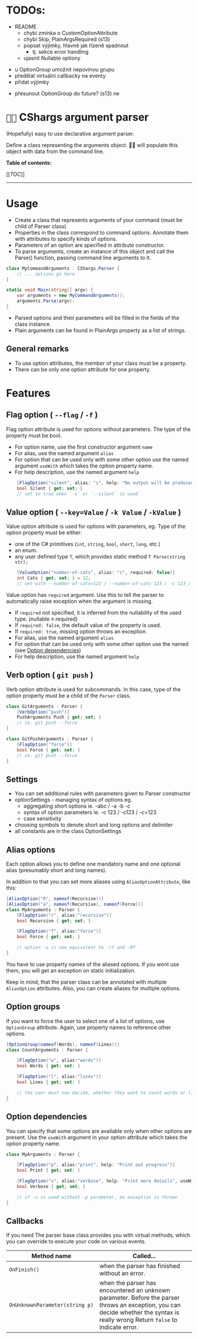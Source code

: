 # TODOs:

- README
    - chybí zmínka o CustomOptionAttribute
    - chybí Skip, PlainArgsRequired (s13)
    - popsat výjimky, hlavně jak řízeně spadnout
        - tj. sekce error handling
    - ujasnit Nullable optiony
+ u OptionGroup umožnit nepovinou grupu
+ předělat virtuální callbacky na eventy
+ přidat výjimky
- přesunout OptionGroup do future? (s13) ne


# `🌊🦈` CShargs argument parser

(Hopefully) easy to use declarative argument parser.

Define a class representing the arguments object. 🌊🦈 will populate this object with data from the command line.

**Table of contents:**

[[_TOC_]]



***

# Usage
- Create a class that represents arguments of your command (must be child of Parser class)
- Properties in the class correspond to command options. Annotate them with attributes to specify kinds of options.
- Parameters of an option are specified in attribute constructor.
- To parse arguments, create an instance of this object and call the Parse() function, passing command line arguments to it.

```c#
class MyCommandArguments : CShargs.Parser {
    // ... options go here
}

static void Main(string[] argv) {
    var arguments = new MyCommandArguments();
    arguments.Parse(argv);
}
```
- Parsed options and their parameters will be filled in the fields of the class instance.
- Plain arguments can be found in PlainArgs property as a list of strings.

## General remarks
- To use option attributes, the member of your class must be a property.
- There can be only one option attribute for one property.


# Features

## Flag option ( `--flag` / `-f` )
Flag option attribute is used for options without parameters. The type of the property must be bool.
- For option name, use the first constructor argument `name`
- For alias, use the named argument `alias`
- For option that can be used only with some other option use the named argument `useWith` which takes the option property name.
- For help description, use the named argument `help`
```c#
    [FlagOption("silent", alias: "s", help: "No output will be produced to stdout.")]
    bool Silent { get; set; }
    // set to true when `-s` or `--silent` is used
```


## Value option ( `--key=Value` / `-k Value` / `-kValue` )
Value option attribute is used for options with parameters, eg. Type of the option property must be either:
  - one of the C# primitives (`int`, `string`, `bool`, `short`, `long`, etc.)
  - an enum.
  - any user defined type `T`, which provides static method `T Parse(string str);`
```c#
    [ValueOption("number-of-cats", alias: "c", required: false)]
    int Cats { get; set; } = 12;
    // set with --number-of-cats=123 / --number-of-cats 123 / -c 123 / -c123
```
Value option has `required` argument. Use this to tell the parser to automatically raise exception when the argument is missing.

- If `required` not specified, it is inferred from the nullability of the used type. (nullable &equiv; required)
- If `required: false`, the default value of the property is used.
- If `required: true`, missing option throws an exception.
- For alias, use the named argument `alias`
- For option that can be used only with some other option use the named (see [Option dependencies]())
- For help description, use the named argument `help`




## Verb option ( `git push` )
Verb option attribute is used for subcommands. In this case, type of the option property must be a child of the `Parser` class.
```c#
class GitArguments : Parser {
    [VerbOption("push")]
    PushArguments Push { get; set; }
    // ie. git push --force
}

class GitPushArguments : Parser {
    [FlagOption("force")]
    bool Force { get; set; }
    // ie. git push --force
}
```

## Settings
- You can set additional rules with parameters given to Parser constructor
- optionSettings - managing syntax of options eg.
  - aggregating short options ie. -abc / -a -b -c
  - syntax of option parameters ie. -c 123 / -c123 / -c=123
  - case sensitivity
- choosing symbols to denote short and long options and delimiter
- all constants are in the class OptionSettings

## Alias options
Each option allows you to define one mandatory name and one optional alias (presumably short and long names).

In addition to that you can set more aliases using `AliasOptionAttribute`, like this:
```c#
[AliasOption("R", nameof(Recursive))]
[AliasOption("a", nameof(Recursive), nameof(Force))]
class MyArguments : Parser {
    [FlagOption("r", alias:"recursive")]
    bool Recursive { get; set; }

    [FlagOption("f", alias:"force")]
    bool Force { get; set; }

    // option -a is now equivalent to -rf and -Rf
}
```
You have to use property names of the aliased options. If you wont use them, you will get an exception on static initialization.

Keep in mind, that the parser class can be annotated with multiple `AliasOption` attributes. Also, you can create aliases for multiple options.

## Option groups

If you want to force the user to select one of a list of options, use `OptionGroup` attribute. Again, use property names to reference other options.

```c#
[OptionGroup(nameof(Words), nameof(Lines))]
class CountArguments : Parser {

    [FlagOption("w", alias:"words")]
    bool Words { get; set; }

    [FlagOption("l", alias:"lines")]
    bool Lines { get; set; }

    // the user must now decide, whether they want to count words or lines
}
```


## Option dependencies

You can specify that some options are available only when other options are present. Use the `useWith` argument in your option attribute which takes the option property name.

```c#
class MyArguments : Parser {

    [FlagOption("p", alias:"print", help: "Print out progress")]
    bool Print { get; set; }

    [FlagOption("v", alias:"verbose", help: "Print more details", useWith: nameof(Print))]
    bool Verbose { get; set; }

    // if -v is used without -p parameter, an exception is thrown
}
```

## Callbacks

If you need The parser base class provides you with virtual methods, which you can override to execute your code on various events.

| Method name      | Called... |
|------------------|-----------|
| `OnFinish()`     | when the parser has finished without an error. |
| `OnUnknownParameter(string p)`     | when the parser has encountered an unknown parameter. Before the parser throws an exception, you can decide whether the syntax is really wrong Return `false` to indicate error. |


